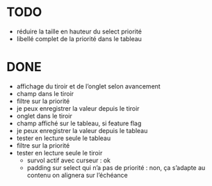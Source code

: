 # TODO

- réduire la taille en hauteur du select priorité
- libellé complet de la priorité dans le tableau

# DONE

- affichage du tiroir et de l’onglet selon avancement
- champ dans le tiroir
- filtre sur la priorité
- je peux enregistrer la valeur depuis le tiroir
- onglet dans le tiroir
- champ affiché sur le tableau, si feature flag
- je peux enregistrer la valeur depuis le tableau
- tester en lecture seule le tableau
- filtre sur la priorité
- tester en lecture seule le tiroir
  - survol actif avec curseur : ok
  - padding sur select qui n’a pas de priorité : non, ça s’adapte au contenu on alignera sur l’échéance
